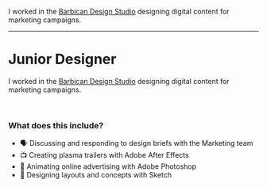 I worked in the [Barbican Design Studio](https://www.creativelivesinprogress.com/article/paul-heading) designing digital content for marketing campaigns.

---

# Junior Designer

I worked in the [Barbican Design Studio](https://www.creativelivesinprogress.com/article/paul-heading) designing digital content for marketing campaigns.

<br>

### What does this include?

- 🗣️ Discussing and responding to design briefs with the Marketing team
- 📺 Creating plasma trailers with Adobe After Effects
- 🚀 Animating online advertising with Adobe Photoshop
- 🎨 Designing layouts and concepts with Sketch

<!-- ### What are the interesting parts?

This website creates content by combining data from multiple APIs. It scrapes and stores data during local development, rather than on deploy, so is super fast and consistent at build time.

It also makes use of [Next.js dynamic routing](https://nextjs.org/docs/pages/building-your-application/routing/dynamic-routes), [markdown for content generation](https://www.npmjs.com/package/raw-loader) and [GSAP](https://greensock.com/gsap) for web animation.

### What needs improving?

- **Documentation** 😥 It really should include [JSDoc](https://jsdoc.app) and [SassDoc](https://sassdoc.com). The code is well structured but will be tricky to maintain without notes. -->
